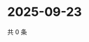 # 2025-09-23

共 0 条

<!-- BEGIN ZHIHUVIDEO -->
<!-- 最后更新时间 Tue Sep 23 2025 14:16:57 GMT+0800 (China Standard Time) -->

<!-- END ZHIHUVIDEO -->
